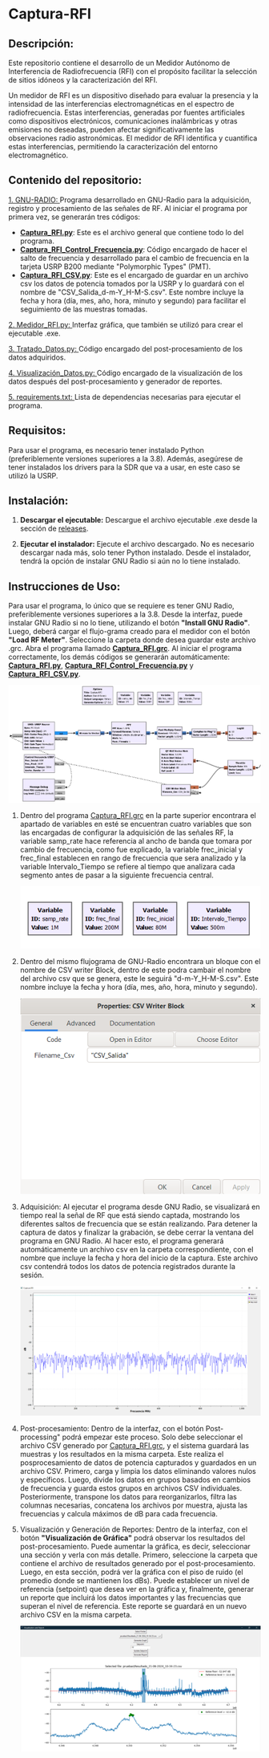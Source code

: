 # Captura-RFI

## **Descripción:**

Este repositorio contiene el desarrollo de un Medidor Autónomo de Interferencia de Radiofrecuencia (RFI) con el propósito facilitar la selección de sitios idóneos y la caracterización del RFI.

Un medidor de RFI es un dispositivo diseñado para evaluar la presencia y la intensidad de las interferencias electromagnéticas en el espectro de radiofrecuencia. Estas interferencias, generadas por fuentes artificiales como dispositivos electrónicos, comunicaciones inalámbricas y otras emisiones no deseadas, pueden afectar significativamente las observaciones radio astronómicas. El medidor de RFI identifica y cuantifica estas interferencias, permitiendo la caracterización del entorno electromagnético.

## **Contenido del repositorio:**

<!-- se crea una sub-carpeta llamada **"Muestras"** seguida del mismo nombre del archivo csv, y en ella se guardan las muestras ya tratadas de dicho archivo. También se crea otra sub-carpeta llamada **"Resultados"** seguida del nombre del mismo csv, donde se almacena el posprocesamiento junto con un archivo csv que contiene dos datos resultantes y relevantes. 

En esta carpeta también se encuentra el código encargado del pos-procesamiento con el nombre de [Tratado_datos.py](/Salida/Tratado_Datos.py), del cual existen dos versiones: una desarrollada en Python y otra con el mismo nombre en Jupyter. -->


[1. GNU-RADIO: ](/Captura_RFI_1.0.grc) Programa desarrollado en GNU-Radio para la adquisición, registro y procesamiento de las señales de RF. Al iniciar el programa por primera vez, se generarán tres códigos:

- [**Captura_RFI.py**](/Captura_RFI.py): Este es el archivo general que contiene todo lo del programa.
- [**Captura_RFI_Control_Frecuencia.py**](/Captura_RFI_Control_Frecuencia.py): Código encargado de hacer el salto de frecuencia y desarrollado para el cambio de frecuencia en la tarjeta USRP B200 mediante "Polymorphic Types" (PMT).
- [**Captura_RFI_CSV.py**](/Captura_RFI_CSV.py): Este es el encargado de guardar en un archivo csv los datos de potencia tomados por la USRP y lo guardará con el nombre de "CSV_Salida_d-m-Y_H-M-S.csv". Este nombre incluye la fecha y hora (día, mes, año, hora, minuto y segundo) para facilitar el seguimiento de las muestras tomadas.

[2. Medidor_RFI.py: ](/Medidor_RFI.py) Interfaz gráfica, que también se utilizó para crear el ejecutable .exe.

[3. Tratado_Datos.py: ](Tratado_Datos.py) Código encargado del post-procesamiento de los datos adquiridos.

[4. Visualización_Datos.py: ](Visualizacion_Datos.py) Código encargado de la visualización de los datos después del post-procesamiento y generador de reportes.

[5. requirements.txt: ](requirements.txt) Lista de dependencias necesarias para ejecutar el programa.

## **Requisitos:**

Para usar el programa, es necesario tener instalado Python (preferiblemente versiones superiores a la 3.8). Además, asegúrese de tener instalados los drivers para la SDR que va a usar, en este caso se utilizó la USRP.

## **Instalación:**

1) **Descargar el ejecutable:** Descargue el archivo ejecutable .exe desde la sección de [releases](https://github.com/ERA-2022/Captura-RFI/releases).

2) **Ejecutar el instalador:** Ejecute el archivo descargado. No es necesario descargar nada más, solo tener Python instalado. Desde el instalador, tendrá la opción de instalar GNU Radio si aún no lo tiene instalado.

## **Instrucciones de Uso:**

Para usar el programa, lo único que se requiere es tener GNU Radio, preferiblemente versiones superiores a la 3.8. Desde la interfaz, puede instalar GNU Radio si no lo tiene, utilizando el botón **"Install GNU Radio"**. Luego, deberá cargar el flujo-grama creado para el medidor con el botón **"Load RF Meter"**. Seleccione la carpeta donde desea guardar este archivo .grc. Abra el programa llamado [**Captura_RFI.grc**](/Captura_RFI.grc). Al iniciar el programa correctamente, los demás códigos se generarán automáticamente: [**Captura_RFI.py**](/Captura_RFI.py), [**Captura_RFI_Control_Frecuencia.py**](/Captura_RFI_Control_Frecuencia.py) y [**Captura_RFI_CSV.py**](/Captura_RFI_CSV.py). 


![Variable](./img/Captura_RFI.jpg)   

1. Dentro del programa [Captura_RFI.grc](/Captura_RFI.grc) en la parte superior encontrara el apartado de variables en esté se encuentran cuatro variables que son las encargadas de configurar la adquisición de las señales RF, la variable samp_rate hace referencia al ancho de banda que tomara por cambio de frecuencia, como fue explicado, la variable frec_inicial y frec_final establecen en rango de frecuencia que sera analizado y la variable Intervalo_Tiempo se refiere al tiempo que analizara cada segmento antes de pasar a la siguiente frecuencia central.

    ![Variable](./img/Variables.png)

2. Dentro del mismo flujograma de GNU-Radio encontrara un bloque con el nombre de CSV writer Block, dentro de este podra cambair el nombre del archivo csv que se genera, este le seguirá "d-m-Y_H-M-S.csv". Este nombre incluye la fecha y hora (día, mes, año, hora, minuto y segundo). 

    ![csv](./img/bloc_csv.png)

3. Adquisición: Al ejecutar el programa desde GNU Radio, se visualizará en tiempo real la señal de RF que está siendo captada, mostrando los diferentes saltos de frecuencia que se están realizando. Para detener la captura de datos y finalizar la grabación, se debe cerrar la ventana del programa en GNU Radio. Al hacer esto, el programa generará automáticamente un archivo csv en la carpeta correspondiente, con el nombre que incluye la fecha y hora del inicio de la captura. Este archivo csv contendrá todos los datos de potencia registrados durante la sesión.

    ![csv](./img/ADQUISI.png)

4. Post-procesamiento: Dentro de la interfaz, con el botón Post-processing" podrá empezar este proceso. Solo debe seleccionar el archivo CSV generado por [Captura_RFI.grc](/Captura_RFI.grc), y el sistema guardará las muestras y los resultados en la misma carpeta. Este realiza el posprocesamiento de datos de potencia capturados y guardados en un archivo CSV. Primero, carga y limpia los datos eliminando valores nulos y específicos. Luego, divide los datos en grupos basados en cambios de frecuencia y guarda estos grupos en archivos CSV individuales. Posteriormente, transpone los datos para reorganizarlos, filtra las columnas necesarias, concatena los archivos por muestra, ajusta las frecuencias y calcula máximos de dB para cada frecuencia. 

5. Visualización y Generación de Reportes: Dentro de la interfaz, con el botón **"Visualización de Gráfica"** podrá observar los resultados del post-procesamiento. Puede aumentar la gráfica, es decir, seleccionar una sección y verla con más detalle. Primero, seleccione la carpeta que contiene el archivo de resultados generado por el post-procesamiento. Luego, en esta sección, podrá ver la gráfica con el piso de ruido (el promedio donde se mantienen los dBs). Puede establecer un nivel de referencia (setpoint) que desea ver en la gráfica y, finalmente, generar un reporte que incluirá los datos importantes y las frecuencias que superan el nivel de referencia. Este reporte se guardará en un nuevo archivo CSV en la misma carpeta.

    ![Visualizacion](./img/Visualizacion.png)
    <!-- *Figura 1: Resultados del post-procesamiento del medidor de RFI.* -->

<!-- La adquisición de datos se divide en muestras como se observa en siguiente la imagen:

![Medidor](./img/Diagrama%20medidor%20.png)

Esto es debido a que la tarjeta USRP cuenta con un ancho de banda limitado de 200 KHz a 56 MHz y en la adquisición se requieren analizar un ancho de banda mas amplio por lo cual se desarrollo el programa [Control frecuencia](/Control_Frecuencia.py) que esta encargado de recibir una frecuencia inicial y final y dividirla en muestra iguales con un mismo ancho de banda.  -->

